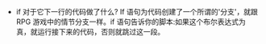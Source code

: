 - if 对于它下一行的代码做了什么? If 语句为代码创建了一个所谓的'分支'，就跟 RPG 游戏中的情节分支一样。if 语句告诉你的脚本:如果这个布尔表达式为真，就运行接下来的代码，否则就跳过这一段。